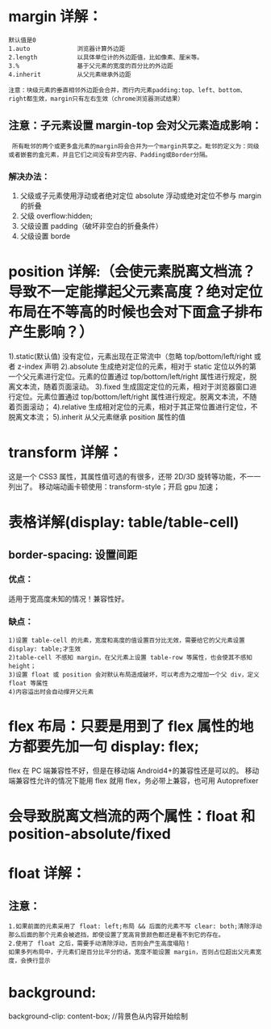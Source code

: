 # margin 详解：

    默认值是0
    1.auto             浏览器计算外边距
    2.length           以具体单位计的外边距值，比如像素、厘米等。
    3.%                基于父元素的宽度的百分比的外边距
    4.inherit          从父元素继承外边距

    注意：块级元素的垂直相邻外边距会合并，而行内元素padding:top、left、bottom、right都生效，margin只有左右生效（chrome浏览器测试结果）

## 注意：子元素设置 margin-top 会对父元素造成影响：

     所有毗邻的两个或更多盒元素的margin将会合并为一个margin共享之。毗邻的定义为：同级或者嵌套的盒元素，并且它们之间没有非空内容、Padding或Border分隔。

### 解决办法：

1. 父级或子元素使用浮动或者绝对定位 absolute
   浮动或绝对定位不参与 margin 的折叠
2. 父级 overflow:hidden;
3. 父级设置 padding（破坏非空白的折叠条件）
4. 父级设置 borde

# position 详解:（会使元素脱离文档流？导致不一定能撑起父元素高度？绝对定位布局在不等高的时候也会对下面盒子排布产生影响？）

1).static(默认值) 没有定位，元素出现在正常流中（忽略 top/bottom/left/right 或者 z-index 声明
2).absolute 生成绝对定位的元素，相对于 static 定位以外的第一个父元素进行定位。元素的位置通过 top/bottom/left/right 属性进行规定，脱离文本流，随着页面滚动。
3).fixed 生成固定定位的元素，相对于浏览器窗口进行定位。元素位置通过 top/bottom/left/right 属性进行规定。脱离文本流，不随着页面滚动；
4).relative 生成相对定位的元素，相对于其正常位置进行定位，不脱离文本流；
5).inherit 从父元素继承 position 属性的值

# transform 详解：

这是一个 CSS3 属性，其属性值可选的有很多，还带 2D/3D 旋转等功能，不一一列出了。
移动端动画卡顿使用：transform-style；开启 gpu 加速；

# 表格详解(display: table/table-cell)

## border-spacing: 设置间距

### 优点：

适用于宽高度未知的情况！兼容性好。

### 缺点：

```text
1)设置 table-cell 的元素，宽度和高度的值设置百分比无效，需要给它的父元素设置 display: table;才生效
2)table-cell 不感知 margin，在父元素上设置 table-row 等属性，也会使其不感知 height；
3)设置 float 或 position 会对默认布局造成破坏，可以考虑为之增加一个父 div，定义 float 等属性
4)内容溢出时会自动撑开父元素
```

# flex 布局：只要是用到了 flex 属性的地方都要先加一句 display: flex;

flex 在 PC 端兼容性不好，但是在移动端 Android4+的兼容性还是可以的。
移动端兼容性允许的情况下能用 flex 就用 flex，务必带上兼容，也可用 Autoprefixer

# 会导致脱离文档流的两个属性：float 和 position-absolute/fixed

# float 详解：

## 注意：

```text
1.如果前面的元素采用了 float: left;布局 && 后面的元素不写 clear: both;清除浮动
那么后面的那个元素会被遮挡，即使设置了宽高背景颜色都还是看不到它的存在。
2.使用了 float 之后，需要手动清除浮动，否则会产生高度塌陷！
如果多列布局中，子元素们是百分比平分的话，宽度不能设置 margin，否则占位超出父元素宽度，会换行显示
```

# background:

background-clip: content-box; //背景色从内容开始绘制
